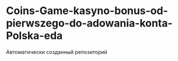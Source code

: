 # Coins-Game-kasyno-bonus-od-pierwszego-do-adowania-konta-Polska-eda
Автоматически созданный репозиторий
